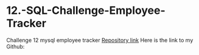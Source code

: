 # 12.-SQL-Challenge-Employee-Tracker
Challenge 12 mysql employee tracker
[Repository link](https://github.com/InaWise?tab=repositories)
 Here is the link to my Github:
 
